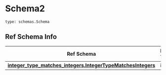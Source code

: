 # Schema2
```
type: schemas.Schema
```

## Ref Schema Info
Ref Schema | Input Type | Output Type
---------- | ---------- | -----------
[**integer_type_matches_integers.IntegerTypeMatchesIntegers**](../../../../../../../components/schema/integer_type_matches_integers.md) | int | int
